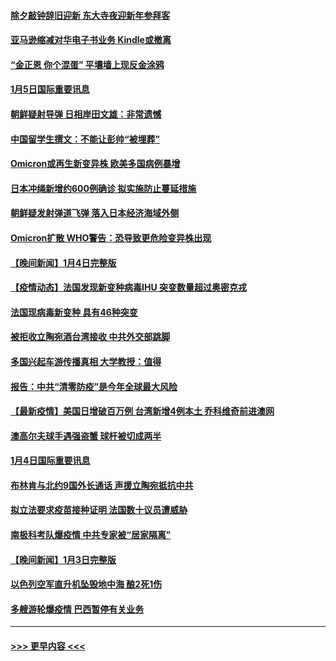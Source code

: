 #### [除夕敲钟辞旧迎新 东大寺夜迎新年参拜客](../pages/prog202/a103313347.md?t=01052301) 
#### [亚马逊缩减对华电子书业务 Kindle或撤离](../pages/prog202/a103313236.md?t=01052301) 
#### [“金正恩 你个混蛋” 平壤墙上现反金涂鸦](../pages/prog202/a103313231.md?t=01052301) 
#### [1月5日国际重要讯息](../pages/prog202/a103313267.md?t=01052301) 
#### [朝鲜疑射导弹 日相岸田文雄：非常遗憾](../pages/prog202/a103313246.md?t=01052301) 
#### [中国留学生撰文：不能让彭帅“被埋葬”](../pages/prog202/a103313154.md?t=01052301) 
#### [Omicron或再生新变异株 欧美多国病例暴增](../pages/prog202/a103313091.md?t=01052301) 
#### [日本冲绳新增约600例确诊 拟实施防止蔓延措施](../pages/prog202/a103313076.md?t=01052301) 
#### [朝鲜疑发射弹道飞弹 落入日本经济海域外侧](../pages/prog202/a103313060.md?t=01052301) 
#### [Omicron扩散 WHO警告：恐导致更危险变异株出现](../pages/prog202/a103312998.md?t=01052301) 
#### [【晚间新闻】1月4日完整版](../pages/prog202/a103312962.md?t=01052301) 
#### [【疫情动态】法国发现新变种病毒IHU 突变数量超过奥密克戎](../pages/prog202/a103312809.md?t=01052301) 
#### [法国现病毒新变种 具有46种突变](../pages/prog202/a103312896.md?t=01052301) 
#### [被拒收立陶宛酒台湾接收 中共外交部跳脚](../pages/prog202/a103312771.md?t=01052301) 
#### [多国兴起车游传播真相 大学教授：值得](../pages/prog202/a103312759.md?t=01052301) 
#### [报告：中共“清零防疫”是今年全球最大风险](../pages/prog202/a103312694.md?t=01052301) 
#### [【最新疫情】美国日增破百万例 台湾新增4例本土 乔科维奇前进澳网](../pages/prog202/a103312562.md?t=01052301) 
#### [澳高尔夫球手遇强盗蟹 球杆被切成两半](../pages/prog202/a103312407.md?t=01052301) 
#### [1月4日国际重要讯息](../pages/prog202/a103312322.md?t=01052301) 
#### [布林肯与北约9国外长通话 声援立陶宛抵抗中共](../pages/prog202/a103312206.md?t=01052301) 
#### [拟立法要求疫苗接种证明 法国数十议员遭威胁](../pages/prog202/a103312188.md?t=01052301) 
#### [南极科考队爆疫情 中共专家被“居家隔离”](../pages/prog202/a103312069.md?t=01052301) 
#### [【晚间新闻】1月3日完整版](../pages/prog202/a103312038.md?t=01052301) 
#### [以色列空军直升机坠毁地中海 酿2死1伤](../pages/prog202/a103312082.md?t=01052301) 
#### [多艘游轮爆疫情 巴西暂停有关业务](../pages/prog202/a103312019.md?t=01052301) 

----
#### [ >>> 更早内容 <<< ](../indexes/prog202-earlier.md)
